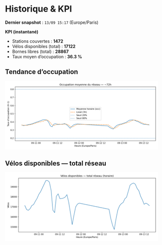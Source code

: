 # Historique & KPI

**Dernier snapshot** : `13/09 15:17` (Europe/Paris)

**KPI (instantané)**

- Stations couvertes : **1472**
- Vélos disponibles (total) : **17122**
- Bornes libres (total) : **28867**
- Taux moyen d’occupation : **36.3 %**

## Tendance d’occupation

![Mean occupancy](assets/figs/occupancy_last72h.png)

## Vélos disponibles — total réseau

![Bikes total](assets/figs/bikes_total_last72h.png)
